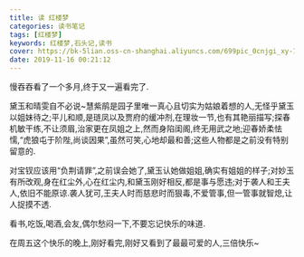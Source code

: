 ```yaml
---
title: 读 红楼梦
categories: 读书笔记
tags: [红楼梦]
keywords: 红楼梦,石头记,读书
cover: https://bk-5lian.oss-cn-shanghai.aliyuncs.com/699pic_0cnjgi_xy-1574486631855.jpg
date: 2019-11-16 00:21:12
---
```


慢吞吞看了一个多月,终于又一遍看完了.

黛玉和晴雯自不必说~慧紫鹃是园子里唯一真心且切实为姑娘着想的人,无怪乎黛玉以姐妹待之;平儿和顺,是琏凤以及贾府的缓冲剂,在理妆一节,也有其艳丽描写;探春机敏干练,不让须眉,治家更在凤姐之上,然而身陷闺阁,终无用武之地;迎春娇柔怯懦,“虎狼屯于阶陛,尚谈因果”,虽然可笑,心地却最和善;这些人物都是之前没有特别留意的.

对宝钗应该用“负荆请罪”,之前误会她了,黛玉认她做姐姐,确实有姐姐的样子;对妙玉有所改观,身在红尘外,心在红尘内,和黛玉刚好相反,都是事与愿违;对于袭人和王夫人,依旧不能原谅.袭人犹可,王夫人时而慈悲时而狠毒,不爱管事,但一管事就智熄,让人捉摸不透.

看书,吃饭,喝酒,会友,偶尔愁闷一下,不要忘记快乐的味道.

在周五这个快乐的晚上,刚好看完,刚好又看到了最最可爱的人,三倍快乐~